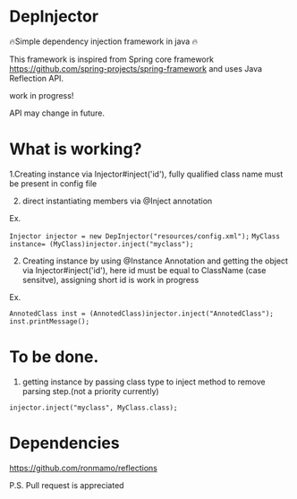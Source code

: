 # DepInjector
:fire:Simple dependency injection framework in java :fire:

This framework is inspired from Spring core framework https://github.com/spring-projects/spring-framework and uses Java Reflection API.


work in progress! 

API may change in future.


# What is working?

1.Creating instance via Injector#inject('id'), fully qualified class name must be present in config file 

2. direct instantiating members via @Inject annotation


Ex.

`Injector injector = new DepInjector("resources/config.xml");`
`MyClass instance= (MyClass)injector.inject("myclass");`


2. Creating instance by using @Instance Annotation and getting the object via  Injector#inject('id'),
here id must be equal to ClassName (case sensitve), assigning short id is work in progress 
 
 Ex.

`AnnotedClass inst = (AnnotedClass)injector.inject("AnnotedClass");`
	`inst.printMessage();`
    
    
# To be done.


1. getting instance by passing class type to inject method to remove parsing step.(not a priority currently)

`injector.inject("myclass", MyClass.class);`


# Dependencies 

https://github.com/ronmamo/reflections
 
 
     
P.S. Pull request is appreciated  


